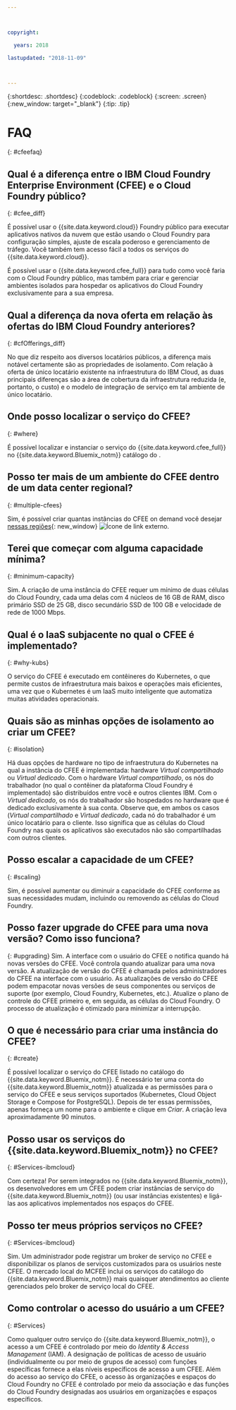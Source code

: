 ```yaml
---



copyright:

  years: 2018

lastupdated: "2018-11-09"



---
```


{:shortdesc: .shortdesc}
{:codeblock: .codeblock}
{:screen: .screen}
{:new_window: target="_blank"}
{:tip: .tip}

# FAQ
{: #cfeefaq}

## Qual é a diferença entre o IBM Cloud Foundry Enterprise Environment (CFEE) e o Cloud Foundry público?
{: #cfee_diff}

É possível usar o {{site.data.keyword.cloud}} Foundry público para executar aplicativos nativos da
nuvem que estão usando o Cloud Foundry para configuração simples, ajuste de escala poderoso e gerenciamento de tráfego. 
Você também tem acesso fácil a todos os serviços do {{site.data.keyword.cloud}}.

É possível usar o {{site.data.keyword.cfee_full}} para tudo como você faria com o Cloud Foundry público,
mas também para criar e gerenciar ambientes isolados para hospedar os aplicativos do Cloud Foundry exclusivamente para a
sua empresa.


## Qual a diferença da nova oferta em relação às ofertas do IBM Cloud Foundry anteriores?
{: #cfOfferings_diff}

No que diz respeito aos diversos locatários públicos, a diferença mais notável certamente são as
propriedades de isolamento. Com relação à oferta de único locatário existente na infraestrutura do IBM Cloud,
as duas principais diferenças são a área de cobertura da infraestrutura reduzida (e, portanto, o custo) e o
modelo de integração de serviço em tal ambiente de único locatário.

## Onde posso localizar o serviço do CFEE?
{: #where}

É possível localizar e instanciar o serviço do {{site.data.keyword.cfee_full}} no
{{site.data.keyword.Bluemix_notm}} catálogo do
[](https://console.stage1.bluemix.net/catalog).

## Posso ter mais de um ambiente do CFEE dentro de um data center regional?
{: #multiple-cfees}

Sim, é possível criar quantas instâncias do CFEE on demand você desejar
[nessas
regiões](https://dev.console.test.cloud.ibm.com/docs/cloud-foundry/index.html#provisioning-targets){: new_window} ![Ícone
de link externo](../icons/launch-glyph.svg "Ícone de link externo").

## Terei que começar com alguma capacidade mínima?
{: #minimum-capacity}

Sim. A criação de uma instância do CFEE requer um mínimo de duas células do Cloud Foundry, cada uma delas com 4
núcleos de 16 GB de RAM, disco primário SSD de 25 GB, disco secundário SSD de 100 GB e velocidade de rede de 1000 Mbps.

## Qual é o IaaS subjacente no qual o CFEE é implementado?
{: #why-kubs}

O serviço do CFEE é executado em contêineres do Kubernetes, o que permite custos de infraestrutura mais baixos e
operações mais eficientes, uma vez que o Kubernetes é um IaaS muito inteligente que automatiza muitas atividades
operacionais. 

## Quais são as minhas opções de isolamento ao criar um CFEE?
{: #isolation}

Há duas opções de hardware no tipo de infraestrutura do Kubernetes na qual a instância do CFEE é implementada:
hardware _Virtual compartilhado_ ou _Virtual dedicado_. Com o hardware _Virtual compartilhado_, os nós do trabalhador (no qual o contêiner da plataforma Cloud Foundry é implementado) são
distribuídos entre você e outros clientes IBM. Com o _Virtual dedicado_, os nós do trabalhador são
hospedados no hardware que é dedicado exclusivamente à sua conta. Observe que, em ambos os casos (_Virtual compartilhado_ e _Virtual dedicado_, cada nó do trabalhador é um único locatário para o
cliente. Isso significa que as células do Cloud Foundry nas quais os aplicativos são executados não são compartilhadas
com outros clientes.

## Posso escalar a capacidade de um CFEE?
{: #scaling}

Sim, é possível aumentar ou diminuir a capacidade do CFEE conforme as suas necessidades mudam,
incluindo ou removendo as células do Cloud Foundry.

## Posso fazer upgrade do CFEE para uma nova versão? Como isso funciona?
{: #upgrading}
Sim. A interface com o usuário do CFEE o notifica quando há novas versões do CFEE. Você controla quando atualizar para uma
nova versão. A atualização de versão do CFEE é chamada pelos administradores do CFEE na interface com o usuário. As
atualizações de versão do CFEE podem empacotar novas versões de seus componentes ou serviços de suporte (por exemplo, Cloud
Foundry, Kubernetes, etc.). Atualize o plano de controle do CFEE primeiro e, em seguida, as células do Cloud Foundry. O
processo de atualização é otimizado para minimizar a interrupção.

## O que é necessário para criar uma instância do CFEE?
{: #create}

É possível localizar o serviço do CFEE listado no catálogo do {{site.data.keyword.Bluemix_notm}}. É
necessário ter uma conta do {{site.data.keyword.Bluemix_notm}} atualizada e as permissões para o
serviço do CFEE e seus serviços suportados (Kubernetes, Cloud Object Storage e Compose for PostgreSQL). Depois de ter
essas permissões, apenas forneça um nome para o ambiente e clique em _Criar_. A criação leva
aproximadamente 90 minutos.

## Posso usar os serviços do {{site.data.keyword.Bluemix_notm}} no CFEE?
{: #Services-ibmcloud}

Com certeza! Por serem integrados no {{site.data.keyword.Bluemix_notm}}, os desenvolvedores em um CFEE
podem criar instâncias de serviço do {{site.data.keyword.Bluemix_notm}} (ou usar instâncias existentes) e
ligá-las aos aplicativos implementados nos espaços do CFEE.

## Posso ter meus próprios serviços no CFEE?
{: #Services-ibmcloud}

Sim. Um administrador pode registrar um broker de serviço no CFEE e disponibilizar os planos de serviços
customizados para os usuários neste CFEE. O mercado local do MCFEE inclui os serviços do catálogo do
{{site.data.keyword.Bluemix_notm}} mais quaisquer atendimentos ao cliente gerenciados pelo broker de
serviço local do CFEE.

## Como controlar o acesso do usuário a um CFEE?
{: #Services}

Como qualquer outro serviço do {{site.data.keyword.Bluemix_notm}}, o acesso a um CFEE é controlado por meio
do _Identity & Access Management_ (IAM). A designação de políticas de acesso de usuário
(individualmente ou por meio de grupos de acesso) com funções específicas fornece a elas níveis específicos de acesso a um CFEE. 
Além do acesso ao serviço do CFEE, o acesso às organizações e espaços do Cloud Foundry no CFEE é controlado por meio da
associação e das funções do Cloud Foundry designadas aos usuários em organizações e espaços específicos.

